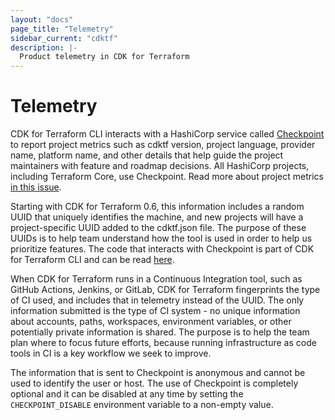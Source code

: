 ```yaml
---
layout: "docs"
page_title: "Telemetry"
sidebar_current: "cdktf"
description: |-
  Product telemetry in CDK for Terraform
---
```


# Telemetry

CDK for Terraform CLI interacts with a HashiCorp service called [Checkpoint](https://checkpoint.hashicorp.com) to report project metrics such as cdktf version, project language, provider name, platform name, and other details that help guide the project maintainers with feature and roadmap decisions. All HashiCorp projects, including Terraform Core, use Checkpoint. Read more about project metrics [in this issue](https://github.com/hashicorp/terraform-cdk/issues/325).

Starting with CDK for Terraform 0.6, this information includes a random UUID that uniquely identifies the machine, and new projects will have a project-specific UUID added to the cdktf.json file. The purpose of these UUIDs is to help team understand how the tool is used in order to help us prioritize features. The code that interacts with Checkpoint is part of CDK for Terraform CLI and can be read [here](https://github.com/hashicorp/terraform-cdk/blob/main/packages/cdktf-cli/lib/checkpoint.ts).

When CDK for Terraform runs in a Continuous Integration tool, such as GitHub Actions, Jenkins, or GitLab, CDK for Terraform fingerprints the type of CI used, and includes that in telemetry instead of the UUID. The only information submitted is the type of CI system - no unique information about accounts, paths, workspaces, environment variables, or other potentially private information is shared. The purpose is to help the team plan where to focus future efforts, because running infrastructure as code tools in CI is a key workflow we seek to improve.

The information that is sent to Checkpoint is anonymous and cannot be used to identify the user or host. The use of Checkpoint is completely optional and it can be disabled at any time by setting the `CHECKPOINT_DISABLE` environment variable to a non-empty value.
